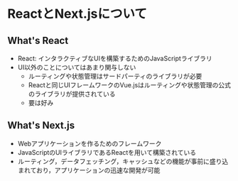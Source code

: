 # ReactとNext.jsについて

## What's React
- React: インタラクティブなUIを構築するためのJavaScriptライブラリ
- UI以外のことについてはあまり関与しない
  - ルーティングや状態管理はサードパーティのライブラリが必要
  - Reactと同じUIフレームワークのVue.jsはルーティングや状態管理の公式のライブラリが提供されている
  - 要は好み

## What's Next.js
- Webアプリケーションを作るためのフレームワーク
- JavaScriptのUIライブラリであるReactを用いて構築されている
- ルーティング，データフェッチング，キャッシュなどの機能が事前に盛り込まれており，アプリケーションの迅速な開発が可能